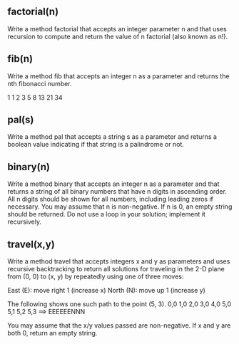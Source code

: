 
## factorial(n)
Write a method factorial that accepts an integer parameter n and that uses recursion to compute and return the value of n factorial (also known as n!).

## fib(n)
Write a method fib that accepts an integer n as a parameter and returns the nth fibonacci number.

1 1 2 3 5 8 13 21 34

## pal(s)
Write a method pal that accepts a string s as a parameter and returns a boolean value indicating if that string is a palindrome or not.


## binary(n)
Write a method binary that accepts an integer n as a parameter and that returns a string of all binary numbers that have n digits in ascending order. All n digits should be shown for all numbers, including leading zeros if necessary. You may assume that n is non-negative. If n is 0, an empty string should be returned. Do not use a loop in your solution; implement it recursively.

## travel(x,y)
Write a method travel that accepts integers x and y as parameters and uses recursive backtracking to return all solutions for traveling in the 2-D plane from (0, 0) to (x, y) by repeatedly using one of three moves:

East (E): move right 1 (increase x)
North (N): move up 1 (increase y)

The following  shows one such path to the point (5, 3).
0,0
1,0
2,0
3,0
4,0
5,0
5,1
5,2
5,3
==> EEEEEENNN

You may assume that the x/y values passed are non-negative. If x and y are both 0, return an empty string.
